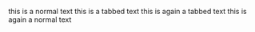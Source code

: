 this is a normal text
this is a tabbed text
this is again a tabbed text
this is again a normal text
